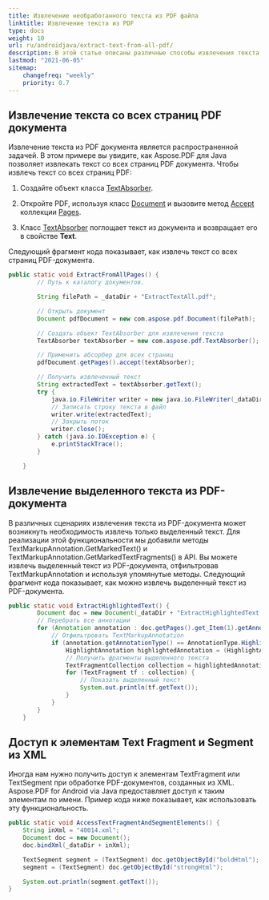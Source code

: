 ```yaml
---
title: Извлечение необработанного текста из PDF файла
linktitle: Извлечение текста из PDF
type: docs
weight: 10
url: ru/androidjava/extract-text-from-all-pdf/
description: В этой статье описаны различные способы извлечения текста из PDF документов с использованием Aspose.PDF для Android через Java. Из целых страниц, из конкретной части, на основе столбцов и т.д.
lastmod: "2021-06-05"
sitemap:
    changefreq: "weekly"
    priority: 0.7
---
```


## Извлечение текста со всех страниц PDF документа

Извлечение текста из PDF документа является распространенной задачей. В этом примере вы увидите, как Aspose.PDF для Java позволяет извлекать текст со всех страниц PDF документа.
Чтобы извлечь текст со всех страниц PDF:

1. Создайте объект класса [TextAbsorber](https://reference.aspose.com/pdf/java/com.aspose.pdf/TextAbsorber).

1. Откройте PDF, используя класс [Document](https://reference.aspose.com/pdf/java/com.aspose.pdf/Document) и вызовите метод [Accept](https://reference.aspose.com/pdf/java/com.aspose.pdf/PageCollection#accept-com.aspose.pdf.TextAbsorber-) коллекции [Pages](https://reference.aspose.com/pdf/java/com.aspose.pdf/Page).
1. Класс [TextAbsorber](https://reference.aspose.com/pdf/java/com.aspose.pdf/TextAbsorber) поглощает текст из документа и возвращает его в свойстве **Text**.

Следующий фрагмент кода показывает, как извлечь текст со всех страниц PDF-документа.

```java
public static void ExtractFromAllPages() {
        // Путь к каталогу документов.

        String filePath = _dataDir + "ExtractTextAll.pdf";

        // Открыть документ
        Document pdfDocument = new com.aspose.pdf.Document(filePath);

        // Создать объект TextAbsorber для извлечения текста
        TextAbsorber textAbsorber = new com.aspose.pdf.TextAbsorber();

        // Применить абсорбер для всех страниц
        pdfDocument.getPages().accept(textAbsorber);

        // Получить извлеченный текст
        String extractedText = textAbsorber.getText();
        try {
            java.io.FileWriter writer = new java.io.FileWriter(_dataDir + "extracted-text.txt", true);
            // Записать строку текста в файл
            writer.write(extractedText);
            // Закрыть поток
            writer.close();
        } catch (java.io.IOException e) {
            e.printStackTrace();
        }

    }
```


## Извлечение выделенного текста из PDF-документа

В различных сценариях извлечения текста из PDF-документа может возникнуть необходимость извлечь только выделенный текст. Для реализации этой функциональности мы добавили методы TextMarkupAnnotation.GetMarkedText() и TextMarkupAnnotation.GetMarkedTextFragments() в API. Вы можете извлечь выделенный текст из PDF-документа, отфильтровав TextMarkupAnnotation и используя упомянутые методы. Следующий фрагмент кода показывает, как можно извлечь выделенный текст из PDF-документа.

```java
public static void ExtractHighlightedText() {
        Document doc = new Document(_dataDir + "ExtractHighlightedText.pdf");
        // Перебрать все аннотации
        for (Annotation annotation : doc.getPages().get_Item(1).getAnnotations()) {
            // Отфильтровать TextMarkupAnnotation
            if (annotation.getAnnotationType() == AnnotationType.Highlight) {
                HighlightAnnotation highlightedAnnotation = (HighlightAnnotation) annotation;
                // Получить фрагменты выделенного текста
                TextFragmentCollection collection = highlightedAnnotation.getMarkedTextFragments();
                for (TextFragment tf : collection) {
                    // Показать выделенный текст
                    System.out.println(tf.getText());
                }
            }
        }
    }
```


## Доступ к элементам Text Fragment и Segment из XML

Иногда нам нужно получить доступ к элементам TextFragment или TextSegment при обработке PDF-документов, созданных из XML. Aspose.PDF for Android via Java предоставляет доступ к таким элементам по имени. Пример кода ниже показывает, как использовать эту функциональность.

```java
public static void AccessTextFragmentAndSegmentElements() {
    String inXml = "40014.xml";
    Document doc = new Document();
    doc.bindXml(_dataDir + inXml);

    TextSegment segment = (TextSegment) doc.getObjectById("boldHtml");
    segment = (TextSegment) doc.getObjectById("strongHtml");

    System.out.println(segment.getText());
}
```